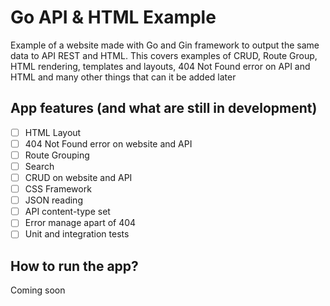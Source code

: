 # Go API & HTML Example

Example of a website made with Go and Gin framework to output the same data to API REST and HTML. This covers examples of CRUD, Route Group, HTML rendering, templates and layouts, 404 Not Found error on API and HTML and many other things that can it be added later

## App features (and what are still in development)
- [ ] HTML Layout
- [ ] 404 Not Found error on website and API
- [ ] Route Grouping
- [ ] Search
- [ ] CRUD on website and API
- [ ] CSS Framework
- [ ] JSON reading
- [ ] API content-type set
- [ ] Error manage apart of 404
- [ ] Unit and integration tests

## How to run the app?

Coming soon